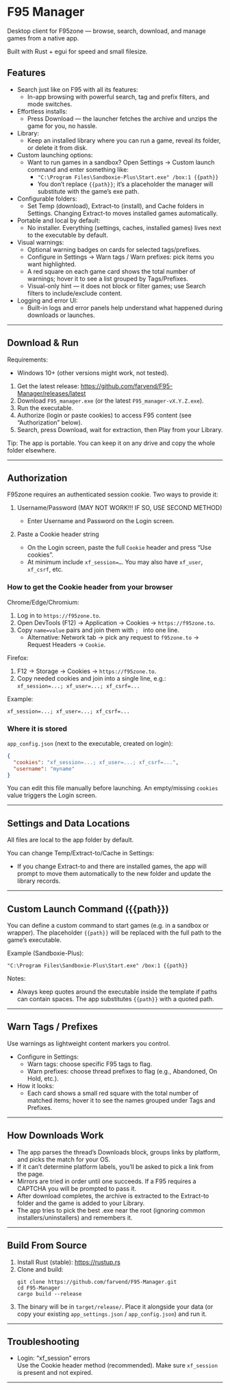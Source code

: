 # F95 Manager

Desktop client for F95zone — browse, search, download, and manage games from a native app.

Built with Rust + egui for speed and small filesize.

## Features

- Search just like on F95 with all its features:
  - In-app browsing with powerful search, tag and prefix filters, and mode switches.
- Effortless installs:
  - Press Download — the launcher fetches the archive and unzips the game for you, no hassle.
- Library:
  - Keep an installed library where you can run a game, reveal its folder, or delete it from disk.
- Custom launching options:
  - Want to run games in a sandbox? Open Settings → Custom launch command and enter something like:
    - `"C:\Program Files\Sandboxie-Plus\Start.exe" /box:1 {{path}}`
    - You don’t replace `{{path}}`; it’s a placeholder the manager will substitute with the game’s exe path.
- Configurable folders:
  - Set Temp (download), Extract-to (install), and Cache folders in Settings. Changing Extract-to moves installed games automatically.
- Portable and local by default:
  - No installer. Everything (settings, caches, installed games) lives next to the executable by default.
- Visual warnings:
  - Optional warning badges on cards for selected tags/prefixes.
  - Configure in Settings → Warn tags / Warn prefixes: pick items you want highlighted.
  - A red square on each game card shows the total number of warnings; hover it to see a list grouped by Tags/Prefixes.
  - Visual-only hint — it does not block or filter games; use Search filters to include/exclude content.
- Logging and error UI:
  - Built-in logs and error panels help understand what happened during downloads or launches.

---

## Download & Run

Requirements:
- Windows 10+ (other versions might work, not tested).

1. Get the latest release: https://github.com/farvend/F95-Manager/releases/latest  
2. Download `F95_manager.exe` (or the latest `F95_manager-vX.Y.Z.exe`).
3. Run the executable.
4. Authorize (login or paste cookies) to access F95 content (see “Authorization” below).
5. Search, press Download, wait for extraction, then Play from your Library.

Tip: The app is portable. You can keep it on any drive and copy the whole folder elsewhere.

---

## Authorization

F95zone requires an authenticated session cookie. Two ways to provide it:

1) Username/Password  (MAY NOT WORK!!! IF SO, USE SECOND METHOD)  
   - Enter Username and Password on the Login screen.  

2) Paste a Cookie header string  
   - On the Login screen, paste the full `Cookie` header and press “Use cookies”.  
   - At minimum include `xf_session=…`. You may also have `xf_user`, `xf_csrf`, etc.

### How to get the Cookie header from your browser

Chrome/Edge/Chromium:
1. Log in to `https://f95zone.to`.
2. Open DevTools (F12) → Application → Cookies → `https://f95zone.to`.
3. Copy `name=value` pairs and join them with `; ` into one line.  
   - Alternative: Network tab → pick any request to `f95zone.to` → Request Headers → `Cookie`.

Firefox:
1. F12 → Storage → Cookies → `https://f95zone.to`.
2. Copy needed cookies and join into a single line, e.g.:  
   `xf_session=...; xf_user=...; xf_csrf=...`

Example:
```
xf_session=...; xf_user=...; xf_csrf=...
```

### Where it is stored

`app_config.json` (next to the executable, created on login):
```json
{
  "cookies": "xf_session=...; xf_user=...; xf_csrf=...",
  "username": "myname"
}
```
You can edit this file manually before launching. An empty/missing `cookies` value triggers the Login screen.

---

## Settings and Data Locations

All files are local to the app folder by default.

You can change Temp/Extract-to/Cache in Settings:
- If you change Extract-to and there are installed games, the app will prompt to move them automatically to the new folder and update the library records.

---

## Custom Launch Command ({{path}})

You can define a custom command to start games (e.g. in a sandbox or wrapper). The placeholder `{{path}}` will be replaced with the full path to the game’s executable.

Example (Sandboxie-Plus):
```
"C:\Program Files\Sandboxie-Plus\Start.exe" /box:1 {{path}}
```

Notes:
- Always keep quotes around the executable inside the template if paths can contain spaces. The app substitutes `{{path}}` with a quoted path.

---

## Warn Tags / Prefixes

Use warnings as lightweight content markers you control.

- Configure in Settings:
  - Warn tags: choose specific F95 tags to flag.
  - Warn prefixes: choose thread prefixes to flag (e.g., Abandoned, On Hold, etc.).
- How it looks:
  - Each card shows a small red square with the total number of matched items; hover it to see the names grouped under Tags and Prefixes.

---

## How Downloads Work

- The app parses the thread’s Downloads block, groups links by platform, and picks the match for your OS.
- If it can’t determine platform labels, you’ll be asked to pick a link from the page.
- Mirrors are tried in order until one succeeds. If a F95 requires a CAPTCHA you will be prompted to pass it.
- After download completes, the archive is extracted to the Extract-to folder and the game is added to your Library.
- The app tries to pick the best .exe near the root (ignoring common installers/uninstallers) and remembers it.

---

## Build From Source

1. Install Rust (stable): https://rustup.rs
2. Clone and build:
   ```
   git clone https://github.com/farvend/F95-Manager.git
   cd F95-Manager
   cargo build --release
   ```
3. The binary will be in `target/release/`. Place it alongside your data (or copy your existing `app_settings.json` / `app_config.json`) and run it.

---

## Troubleshooting

- Login: “xf_session” errors  
  Use the Cookie header method (recommended). Make sure `xf_session` is present and not expired.

---